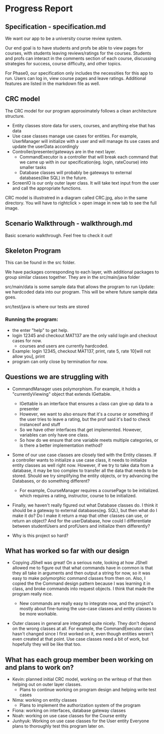 # Progress Report

## Specification - specification.md

We want our app to be a university course review system.

Our end goal is to have students and profs be able to view pages for courses, with students leaving reviews/ratings
for the courses. Students and profs can interact in the comments section of each course, discussing strategies for success,
course difficulty, and other topics.

For Phase0, our specification only includes the necessities for this app to run. Users can log in, view course pages
and leave ratings. Additional features are listed in the markdown file as well.

## CRC model

The CRC model for our program approximately follows a clean architecture structure.

- Entity classes store data for users, courses, and anything else that has data
- Use case classes manage use cases for entities. For example, UserManager will initialize with a user and will manage its use cases and update the userData accordingly
- Controller/presenter/gateways are in the next layer. 
  - CommandExecutor is a controller that will break each command that we came up with in our specification(eg. login, rateCourse) into smaller tasks
  - Database classes will probably be gateways to external databases(like SQL) in the future.
- ScreenIO is our only outer layer class. It will take text input from the user and call the appropriate functions.

CRC model is illustratred in a diagram called CRC.jpg, also in the same directory. You will have to rightclick > open image in new tab to see the full image.

## Scenario Walkthrough - walkthrough.md

Basic scenario walkthrough. Feel free to check it out!

## Skeleton Program

This can be found in the src folder.

We have packages corresponding to each layer, with additional packages to group similar classes together.
They are in the src/main/java folder

src/main/data is some sample data that allows the program to run
Update: we hardcoded data into our program. This will be where future sample data goes.

src/test/java is where our tests are stored

### Running the program:
- the enter "help" to get help.
- login 12345 and checkout MAT137 are the only valid login and checkout cases for now.
  - courses and users are currently hardcoded.
- Example: login 12345, checkout MAT137, print, rate 5, rate 10[will not allow you], print
- program can only close by termination for now.

## Questions we are struggling with
- CommandManager uses polymorphism. For example, it holds a "currentlyViewing" object that extends IGettable.
  - IGettable is an interface that ensures a class can give up data to a presenter
  - However, we want to also ensure that it's a course or something if the user tries to leave a rating, but the prof said it's bad to check instanceof and stuff
  - So we have other interfaces that get implemented. However, variables can only have one class.
  - So how do we ensure that one variable meets multiple categories, or is there a better implementation method?

- Some of our use case classes are closely tied with the Entity classes. If a controller wants to initialize a use case class, it needs to initialize entity classes as well right now.
However, if we try to take data from a database, it may be too complex to transfer all the data that needs to be stored. Should we try simplifying
the entity objects, or try advancing the Databases, or do something different?
  - For example, CourseManager requires a coursePage to be initialized.
  which requires a rating, instructor, course to be initialized. 

- Finally, we haven't really figured out what Database classes do. I think it should be a gateway to external databases(eg. SQL),
but then what do I make it do? Do I make it return a map that other classes can use, or return an object? And for the userDatabase, how could I
differentiate between studentUsers and profUsers and initialize them differently?

- Why is this project so hard?

## What has worked so far with our design
- Copying JShell was great! On a serious note, looking at how JShell allowed me to figure out that what commands have in common
is that they all take in arguments and then output a string for now, so it was easy to make polymorphic command classes from then on.
Also, I copied the the Command design pattern because I was learning it in class, and broke commands into request objects. I think that made the program really nice.
  - New commands are really easy to integrate now, and the project's mostly about fine-tuning the use-case classes and entity classes to be more workable.

- Outer classes in general are integrated quite nicely. They don't depend on the wrong classes at all. For example, the CommandExecutor class hasn't changed since I first
worked on it, even though entities weren't even created at that point. Use case classes need a bit of work, but hopefully they will be like that too.

## What has each group member been working on and plans to work on?

- Kevin: planned initial CRC model, working on the writeup of that then helping out on outer layer classes.
  - Plans to continue working on program design and helping write test cases
- Nima: working on entity classes
  - Plans to implement the authorization system of the program
- Fiona: working on interfaces, database gateway classes
- Noah: working on use case classes for the Course entity
- Junhyuk: Working on use case classes for the User entity
Everyone plans to thoroughly test this program later on.
